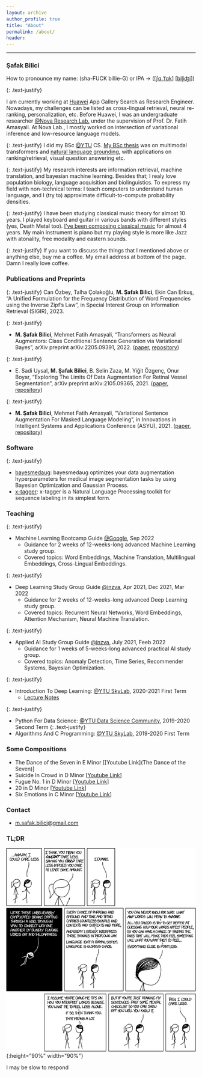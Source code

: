 ```yaml
---
layout: archive
author_profile: true
title: "About"
permalink: /about/
header:
---
```


------------------------

### Şafak Bilici 

How to pronounce my name: (sha-FUCK billie-G) or IPA -> (\[[ʃɑ.ˈfɑk](http://ipa-reader.xyz/?text=%CA%83%C9%91.%CB%88f%C9%91k&voice=Filiz)\] [[biɭiʤi](http://ipa-reader.xyz/?text=bi%C9%ADi%CA%A4i&voice=Filiz)\])

{: .text-justify}

I am currently working at [Huawei](https://www.huawei.com/en/) App Gallery Search as Research Engineer. Nowadays, my challenges can be listed as cross-lingual retrieval, neural re-ranking, personalization, etc. Before Huawei, I was an undergraduate researcher [@Nova Research Lab.](https://www.linkedin.com/company/novaresearchlab/mycompany/) under the supervision of Prof. Dr. Fatih Amasyali. At Nova Lab., I mostly worked on intersection of variational inference and low-resource language models.

{: .text-justify}
I did my BSc [@YTU](https://www.yildiz.edu.tr/en/) CS. [My BSc thesis](/assets/data/SafakBiliciBScThesis.pdf) was on multimodal transformers and [natural language grounding](https://katefvision.github.io/LanguageGrounding/), with applications on ranking/retrieval, visual question answering etc.

{: .text-justify}
My research interests are information retrieval, machine translation, and bayesian machine learning. Besides that; I realy love population biology, language acquisition and biolinguistics. To express my field with non-technical terms: I teach computers to understand human language, and I (try to) approximate difficult-to-compute probability densities.

{: .text-justify}
I have been studying classical music theory for almost 10 years. I played keyboard and guitar in various bands with different styles (yes, Death Metal too). [I've been composing classical music](https://www.youtube.com/channel/UCFVua8j3Ssal2hSY4VXLj8g) for almost 4 years. My main instrument is piano but my playing style is more like Jazz with atonality, free modality and eastern sounds.

{: .text-justify}
If you want to discuss the things that I mentioned above or anything else, buy me a coffee. My email address at bottom of the page. Damn I really love coffee. 

### Publications and Preprints

{: .text-justify}
Can Özbey, Talha Çolakoğlu, **M. Şafak Bilici**, Ekin Can Erkuş, “A Unified Formulation for the Frequency Distribution of Word Frequencies using the Inverse Zipf’s Law”, in Special Interest Group on Information Retrieval (SIGIR), 2023.

{: .text-justify}
* **M. Şafak Bilici**, Mehmet Fatih Amasyali, “Transformers as Neural Augmentors: Class Conditional Sentence Generation via Variational Bayes”, arXiv preprint arXiv:2205.09391, 2022. ([paper](https://arxiv.org/abs/2205.09391), [repository](https://github.com/safakkbilici/Conditional-Variational-Transformer))

{: .text-justify}
* E. Sadi Uysal, **M. Şafak Bilici**, B. Selin Zaza, M. Yiğit Özgenç, Onur Boyar, “Exploring The Limits Of Data Augmentation For Retinal Vessel Segmentation”, arXiv preprint arXiv:2105.09365, 2021. ([paper](https://arxiv.org/abs/2105.09365), [repository](https://github.com/safakkbilici/Exploring-The-Limits-Of-Data-Augmentation-For-Retinal-Vessel-Segmentation))

{: .text-justify}
* **M. Şafak Bilici**, Mehmet Fatih Amasyali, “Variational Sentence Augmentation For Masked Language Modeling”, in Innovations in Intelligent Systems and Applications Conference (ASYU), 2021. ([paper](https://ieeexplore.ieee.org/document/9599089), [repository](https://github.com/safakkbilici/Variational-Sentence-Augmentation-For-Masked-Language-Modeling))


### Software

{: .text-justify}
* [bayesmedaug](https://github.com/safakkbilici/bayesmedaug): bayesmedaug optimizes your data augmentation hyperparameters for medical image segmentation tasks by using Bayesian Optimization and Gaussian Process. 
* [x-tagger](https://github.com/safakkbilici/x-tagger): x-tagger is a Natural Language Processing toolkit for sequence labeling in its simplest form.

### Teaching

{: .text-justify}
* Machine Learning Bootcamp Guide [@Google](https://inzva.com/2022/ai/bootcamps/google-developers-machine-learning-bootcamp), Sep 2022
  	* Guidance for 2 weeks of 12-weeks-long advanced Machine Learning study group.
	* Covered topics: Word Embeddings, Machine Translation, Multilingual Embeddings, Cross-Lingual Embeddings.

{: .text-justify}
* Deep Learning Study Group Guide [@inzva](https://inzva.com/), Apr 2021, Dec 2021, Mar 2022
	* Guidance for 2 weeks of 12-weeks-long advanced Deep Learning study group.
	* Covered topics: Recurrent Neural Networks, Word Embeddings, Attention Mechanism, Neural Machine Translation.

{: .text-justify}
* Applied AI Study Group Guide [@inzva](https://inzva.com/), July 2021, Feeb 2022
	* Guidance for 1 weeks of 5-weeks-long advanced practical AI study group. 
	* Covered topics: Anomaly Detection, Time Series, Recommender Systems, Bayesian Optimization.

{: .text-justify}
* Introduction To Deep Learning: [@YTU SkyLab](https://www.linkedin.com/company/ytuskylab/mycompany/), 2020-2021 First Term
	* [Lecture Notes](https://github.com/safakkbilici/Deep-Learning-Lecture-2020-2021-First-Term)

{: .text-justify}
* Python For Data Science: [@YTU Data Science Community](https://www.linkedin.com/company/yt%C3%BCveribilimi/), 2019-2020 Second Term
{: .text-justify}
* Algorithms And C Programming: [@YTU SkyLab](https://www.linkedin.com/company/ytuskylab/mycompany/), 2019-2020 First Term

### Some Compositions

* The Dance of the Seven in E Minor [[Youtube Link](The Dance of the Seven)]
* Suicide In Crowd in D Minor [[Youtube Link](https://www.youtube.com/watch?v=aoNPAz8oa2k&t=145s)]
* Fugue No. 1 in D Minor [[Youtube Link](https://www.youtube.com/watch?v=aoNPAz8oa2k&t=145s)]
* 20 in D Minor [[Youtube Link](https://www.youtube.com/watch?v=uZDPfiX33oA)]
* Six Emotions in C Minor [[Youtube Link](https://www.youtube.com/watch?v=pXgIZ9gUBjA)]

### Contact

- m.safak.bilici@gmail.com

### TL;DR

![test image size](/images/i_could_care_less.png){:height="90%" width="90%"}


I may be slow to respond

